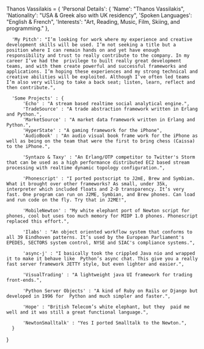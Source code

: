   Thanos Vassilakis = {
      'Personal Details': {
          'Name': "Thanos Vassilakis",
          'Nationality': "USA & Greek   also with UK residency",
          'Spoken Languages': "English & French",
          'Interests': "Art, Reading, Music, Film, Skiing, and programming."
      },
  
      'My Pitch': "I’m looking for work where my experience and creative development skills will be used. I’m not seeking a title but a position where I can remain hands on and yet have enough responsibility and trust to really contribute to the company. In my career I’ve had the  privilege to built really great development teams, and with them create powerful and successful frameworks and applications. I’m hoping these experiences and my strong technical and creative abilities will be exploited. Although I’ve often led teams I’m also very willing to take a back seat; listen, learn, reflect and then contribute.",
      
      'Some Projects' : {
          'Echo' : "A stream based realtime social analytical engine.",
          'TradeSource' : "A trade abstraction framework written in Erlang and Python.",
          'MarketSource' : "A market data framework written in Erlang and Python.",
          'HyperState' : "A gaming framework for the iPhone",
          'AudioBook' : "An audio visual book frame work for the iPhone as well as being on the team that were the first to bring chess (Caissa) to the iPhone.",
  
          'Syntazo & Taxy' : "An Erlang/OTP competitor to Twitter's Storm that can be used as a high performance distributed EC2 based stream processing with realtime dynamic topology configuration.",
  
          'Phonescript' : "I ported postscript to J2mE, Brew and Symbian. What it brought over other frameworks? As small, under 35k, interpreter which included floats and 2-D transparency. It’s very fast. One program can run on J2ME, Symbian, and Brew phones. Can load and run code on the fly. Try that in J2ME!",
  
          'MobileNewton' : "My white elephant port of Newton script for phones, cool but uses too much memory for MIDP 1.0 phones. Phonescript replaced this effort.",
  
          'Ilabs' : "An object oriented workflow system that conforms to all 39 Eindhoven patterns. It’s used by the European Parliament's EPEDES, SECTORS system control, NYSE and SIAC's compliance systems.",
  
          'async-j' : "I basically took the crippled Java nio and wrapped it to make it behave like  Python’s async chat. This give you a really fast server framework JETTY style, but even lighter and easier.",
  
          'VisualTrading' : "A lightweight java UI framework for trading front-ends.",
  
          'Python Server Objects' : "A kind of Ruby on Rails or Django but developed in 1996 for  Python and much simpler and faster.",
  
          'Hope' : "British Telecom’s white elephant, but they  paid me well and it was still a great functional language.",
  
          'NewtonSmalltalk' : "Yes I ported Smalltalk to the Newton.",
      }
      
  }
  
  
  

